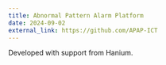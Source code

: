 ```yaml
---
title: Abnormal Pattern Alarm Platform
date: 2024-09-02
external_link: https://github.com/APAP-ICT
---
```


Developed with support from Hanium.

<!--more-->
